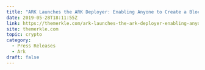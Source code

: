 ```yaml
---
title: "ARK Launches the ARK Deployer: Enabling Anyone to Create a Blockchain in 3 Simple Steps"
date: 2019-05-28T18:11:55Z
link: https://themerkle.com/ark-launches-the-ark-deployer-enabling-anyone-to-create-a-blockchain-in-3-simple-steps/?utm_medium=RSS&utm_source=hune
site: themerkle.com
topic: crypto
category:
  - Press Releases
  - Ark
draft: false
---
```

